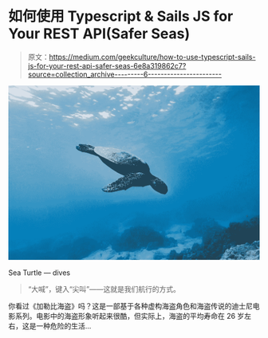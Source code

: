 # 如何使用 Typescript & Sails JS for Your REST API(Safer Seas)

> 原文：<https://medium.com/geekculture/how-to-use-typescript-sails-js-for-your-rest-api-safer-seas-6e8a319862c7?source=collection_archive---------6----------------------->

![](img/b731bb075b22208f7010bad4c1b0bdea.png)

Sea Turtle — dives

> “大喊”，键入“尖叫”——这就是我们航行的方式。

你看过《加勒比海盗》吗？这是一部基于各种虚构海盗角色和海盗传说的迪士尼电影系列。电影中的海盗形象听起来很酷，但实际上，海盗的平均寿命在 26 岁左右，这是一种危险的生活…